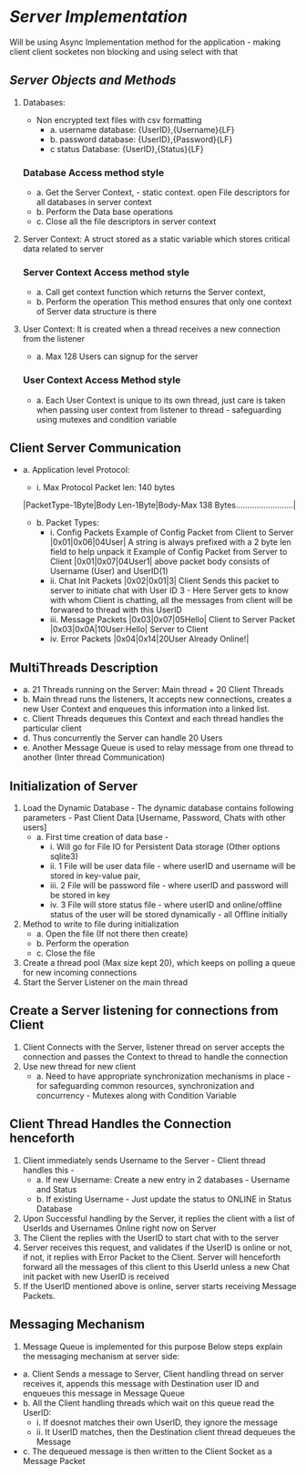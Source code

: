 # *Server Implementation*
Will be using Async Implementation method for the application - making client client socketes non blocking and using select with that

## *Server Objects and Methods*
1. Databases:
    - Non encrypted text files with csv formatting
        + a. username database: {UserID},{Username}{LF}
        + b. password database: {UserID},{Password}{LF}
        + c status Database: {UserID},{Status}{LF}

    ### Database Access method style
    - a. Get the Server Context, - static context. open File descriptors for all databases in server context
    - b. Perform the Data base operations
    - c. Close all the file descriptors in server context

2. Server Context:
    A struct stored as a static variable which stores critical data related to server

    ### Server Context Access method style
    - a. Call get context function which returns the Server context,
    - b. Perform the operation
    This method ensures that only one context of Server data structure is there

3. User Context: 
    It is created when a thread receives a new connection from the listener
    - a. Max 128 Users can signup for the server

    ### User Context Access Method style
    - a. Each User Context is unique to its own thread, just care is taken when passing user context from listener to thread - safeguarding using mutexes and condition variable

## Client Server Communication
- a. Application level Protocol:
    + i. Max Protocol Packet len: 140 bytes

    |PacketType-1Byte|Body Len-1Byte|Body-Max 138 Bytes.........................|

    + b. Packet Types:
        - i. Config Packets
        Example of Config Packet from Client to Server
            |0x01|0x06|04User| 
                A string is always prefixed with a 2 byte len field to help unpack it
        Example of Config Packet from Server to Client
            |0x01|0x07|04User1|
                above packet body consists of Username (User) and UserID(1)  
        - ii. Chat Init Packets
            |0x02|0x01|3|
                Client Sends this packet to server to initiate chat with User ID 3 - Here Server gets to know with whom Client is chatting, all the messages from client will be forwared to thread with this UserID
        - iii. Message Packets
            |0x03|0x07|05Hello|
                Client to Server Packet
            |0x03|0x0A|10User:Hello|
                Server to Client
        - iv. Error Packets
            |0x04|0x14|20User Already Online!|


## MultiThreads Description
- a. 21 Threads running on the Server: Main thread + 20 Client Threads
- b. Main thread runs the listeners, It accepts new connections, creates a new User Context and enqueues this information into a linked list.
- c. Client Threads dequeues this Context and each thread handles the particular client
- d. Thus concurrently the Server can handle 20 Users
- e. Another Message Queue is used to relay message from one thread to another (Inter thread Communication)

## Initialization of Server 
1. Load the Dynamic Database - The dynamic database contains following parameters - Past Client Data [Username, Password, Chats with other users]
    - a. First time creation of data base -
        + i. Will go for File IO for Persistent Data storage (Other options sqlite3)
        + ii. 1 File will be user data file - where userID and username will be stored in key-value pair, 
        + iii. 2 File will be password file - where userID and password will be stored in key
        + iv. 3 File will store status file - where userID and online/offline status of the user will be stored dynamically - all Offline initially
2. Method to write to file during initialization
    - a. Open the file (If not there then create)
    - b. Perform the operation
    - c. Close the file
3. Create a thread pool (Max size kept 20), which keeps on polling a queue for new incoming connections
4. Start the Server Listener on the main thread

## Create a Server listening for connections from Client 
1. Client Connects with the Server, listener thread on server accepts the connection and passes the Context to thread to handle the connection
2. Use new thread for new client
    - a. Need to have appropriate synchronization mechanisms in place - for safeguarding common resources, synchronization and concurrency - Mutexes along with Condition Variable

## Client Thread Handles the Connection henceforth
1. Client immediately sends Username to the Server - Client thread handles this -
    - a. If new Username: Create a new entry in 2 databases - Username and Status
    - b. If existing Username - Just update the status to ONLINE in Status Database
2. Upon Successful handling by the Server, it replies the client with a list of UserIds and Usernames Online right now on Server
3. The Client the replies with the UserID to start chat with to the server
4. Server receives this request, and validates if the UserID is online or not, if not, it replies with Error Packet to the Client. Server will henceforth forward all the messages of this client to this UserId unless a new Chat init packet with new UserID is received
5. If the UserID mentioned above is online, server starts receiving Message Packets.

## Messaging Mechanism
1. Message Queue is implemented for this purpose
Below steps explain the messaging mechanism at server side:
- a. Client Sends a message to Server, Client handling thread on server receives it, appends this message with Destination user ID and enqueues this message in Message Queue
- b. All the Client handling threads which wait on this queue read the UserID:
    + i. If doesnot matches their own UserID, they ignore the message
    + ii. It UserID matches, then the Destination client thread dequeues the Message
- c. The dequeued message is then written to the Client Socket as a Message Packet
